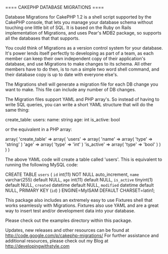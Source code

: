 ==== CAKEPHP DATABASE MIGRATIONS ====

Database Migrations for CakePHP 1.2 is a shell script supported by the CakePHP console, that lets you
manage your database schema without touching one little bit of SQL. It is based on the Ruby on Rails
implementation of Migrations, and uses Pear's MDB2 package, so supports all the databases that that
supports.

You could think of Migrations as a version control system for your database. It's power lends itself
perfectly to developing as part of a team, as each member can keep their own independent copy of
their application's database, and use Migrations to make changes to its schema. All other members
have to do then, is to run a simple two word shell command, and their database copy is up to date
with everyone else's.

The Migrations shell will generate a migration file for each DB change you want to make. This file
can include any number of DB changes.

The Migration files support YAML and PHP array's. So instead of having to write SQL queries, you
can write a short YAML structure that will do the same thing:

  create_table:
    users:
      name: string
      age: int
      is_active: bool
      
or the equivalent in a PHP array:

  array(
    'create_table' => array(
      'users' => array(
        'name' => array(
          'type' => 'string'
        )
        'age' => array(
          'type' => 'int'
        )
        'is_active' => array(
          'type' => 'bool'
        )
      )
    )
  )

The above YAML code will create a table called 'users'. This is equivalent to running the following
MySQL code:

  CREATE TABLE `users` (
    `id` int(11) NOT NULL auto_increment,
    `name` varchar(255) default NULL,
    `age` int(11) default NULL,
    `is_active` tinyint(1) default NULL,
    `created` datetime default NULL,
    `modified` datetime default NULL,
    PRIMARY KEY  (`id`)
  ) ENGINE=MyISAM DEFAULT CHARSET=latin1;

This package also includes an extremely easy to use Fixtures shell that works seamlessly with
Migrations. Fixtures also use YAML and are a great way to insert test and/or development data
into your database.



Please check out the examples directory within this package.

Updates, new releases and other resources can be found at http://code.google.com/p/cakephp-migrations/
For further assistance and additional resources, please check out my Blog at http://developingwithstyle.com